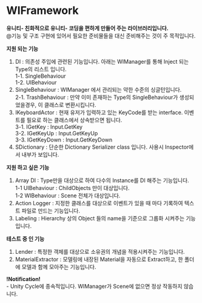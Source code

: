 # WIFramework<br>
<b>유니티- 친화적으로 유니티- 코딩을 편하게 만들어 주는 라이브러리입니다.<br></b>
<t>@기능 및 구조 구현에 있어서 필요한 준비물들을 대신 준비해주는 것이 주 목적입니다.<br>

<b>지원 되는 기능</b>
1. DI : 의존성 주입에 관련된 기능입니다. 아래는 WIManager를 통해 Inject 되는 Type의 리스트 입니다.<br>
<t>1-1. SingleBehaviour<br>
<t>1-2. UIBehaviour<br>
2. SingleBehaviour : WIManager 에서 관리되는 약한 수준의 싱글턴입니다.<br>
<t>2-1. TrashBehaviour : 만약 이미 존재하는 Type의 SingleBehaviour가 생성되었을경우, 이 클래스로 변환시킵니다.<br>
3. IKeyboardActor : 현재 유저가 입력하고 있는 KeyCode를 받는 interface. 이벤트를 필요로 하는 클래스에서 상속받으면 됩니다. <br>
<t>3-1. IGetKey : Input.GetKey<br>
<t>3-2. IGetKeyUp : Input.GetKeyUp<br>
<t>3-3. IGetKeyDown : Input.GetKeyDown<br>
4. SDictionary : 단순한 Dictionary Serializer class 입니다. 사용시 Inspector에서 내부가 보입니다.<br>

<b>지원 하고 싶은 기능</b>
1. Array DI : Type만을 대상으로 하여 다수의 Instance를 DI 해주는 기능입니다. <br>
<t> 1-1 UIBehaviour : ChildObjects 만이 대상입니다.<br>
<t> 1-2 WIBehaviour : Scene 전체가 대상입니다.<br>
2. Action Logger : 지정한 클래스를 대상으로 이벤트가 있을 때 마다 기록하여 텍스트 파일로 만드는 기능입니다. <br>
3. Labeling : Hierarchy 상의 Object 들의 name을 기준으로 그룹화 시켜주는 기능입니다. <br>

<b>테스트 중 인 기능</b>
1. Lender : 특정한 객체를 대상으로 소유권의 개념을 적용시켜주는 기능입니다. <br>
2. MaterialExtractor : 모델링에 내장된 Material을 자동으로 Extract하고, 한 폴더에 모델과 함께 모아주는 기능입니다. <br>

<B>!Notification!</B><br>
<t>- Unity Cycle에 종속적입니다. WIManager가 Scene에 없으면 정상 작동하지 않습니다.<br> 
